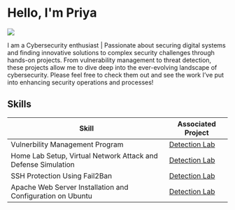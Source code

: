 # Hello, I'm Priya
<a href="https://linkedin.com"><img src="https://img.shields.io/badge/-LinkedIn-0072b1?&style=for-the-badge&logo=linkedin&logoColor=white" /></a>


I am a Cybersecurity enthusiast | Passionate about securing digital systems and finding innovative solutions to complex security challenges through hands-on projects. From vulnerability management to threat detection, these projects allow me to dive deep into the ever-evolving landscape of cybersecurity. Please feel free to check them out and see the work I’ve put into enhancing security operations and processes!

## Skills

| Skill                                         | Associated Project         |
|-----------------------------------------------|----------------------------|
| Vulnerbility Management Program | <a href="https://github.com/priya48011/Vulnerability-Management">Detection Lab</a>|
| Home Lab Setup, Virtual Network Attack and Defense Simulation | <a href="https://github.com/priya48011/Virtual-Network-Attack-and-Defense-Simulation">Detection Lab</a>|
| SSH Protection Using Fail2Ban         | <a href="https://github.com/priya48011/Fail2Ban/tree/main">Detection Lab</a>|
| Apache Web Server Installation and Configuration on Ubuntu         | <a href="https://github.com/priya48011/Apache-Web-Server">Detection Lab</a>|



